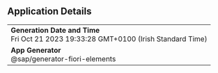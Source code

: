 ## Application Details
|               |
| ------------- |
|**Generation Date and Time**<br>Fri Oct 21 2023 19:33:28 GMT+0100 (Irish Standard Time)|
|**App Generator**<br>@sap/generator-fiori-elements|